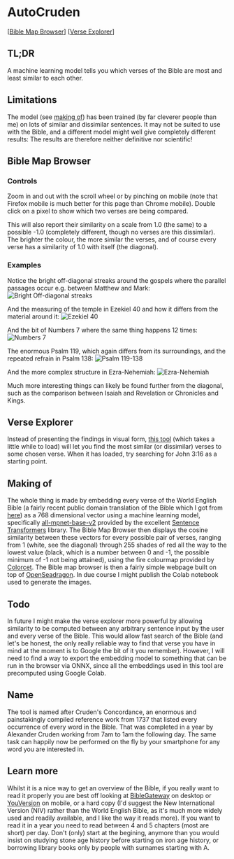 # AutoCruden
[[Bible Map Browser](http://www.autocruden.com)] [[Verse Explorer](http://www.autocruden.com/explorer.html)]

## TL;DR
A machine learning model tells you which verses of the Bible are most and least similar to each other.

## Limitations
The model (see [making of](#making-of)) has been trained (by far cleverer people than me) on lots of similar and dissimilar sentences. It may not be suited to use with the Bible, and a different model might well give completely different results: The results are therefore neither definitive nor scientific!

## Bible Map Browser
### Controls
Zoom in and out with the scroll wheel or by pinching on mobile (note that Firefox mobile is much better for this page than Chrome mobile). Double click on a pixel to show which two verses are being compared.

This will also report their similarity on a scale from 1.0 (the same) to a possible -1.0 (completely different, though no verses are this dissimilar). The brighter the colour, the more similar the verses, and of course every verse has a similarity of 1.0 with itself (the diagonal).

### Examples
Notice the bright off-diagonal streaks around the gospels where the parallel passages occur e.g. between Matthew and Mark:
![Bright Off-diagonal streaks](media/Synoptic_Parallels.png)

And the measuring of the temple in Ezekiel 40 and how it differs from the material around it:
![Ezekiel 40](media/Ezekiel40.png)

And the bit of Numbers 7 where the same thing happens 12 times:
![Numbers 7](media/Numbers7.png)

The enormous Psalm 119, which again differs from its surroundings, and the repeated refrain in Psalm 138:
![Psalm 119-138](media/Psalm119_138.png)

And the more complex structure in Ezra-Nehemiah:
![Ezra-Nehemiah](media/EzraNehemiah.png)

Much more interesting things can likely be found further from the diagonal, such as the comparison between Isaiah and Revelation or Chronicles and Kings.

## Verse Explorer
Instead of presenting the findings in visual form, [this tool](http://www.autocruden.com/explorer.html) (which takes a little while to load) will let you find the most similar (or dissimilar) verses to some chosen verse. When it has loaded, try searching for John 3:16 as a starting point.

## Making of
The whole thing is made by embedding every verse of the World English Bible (a fairly recent public domain translation of the Bible which I got from [here](https://biblehub.net/)) as a 768 dimensional vector using a machine learning model, specifically [all-mpnet-base-v2](https://huggingface.co/sentence-transformers/all-mpnet-base-v2) provided by the excellent [Sentence Transformers](https://www.sbert.net/) library. The Bible Map Browser then displays the cosine similarity between these vectors for every possible pair of verses, ranging from 1 (white, see the diagonal) through 255 shades of red all the way to the lowest value (black, which is a number between 0 and -1, the possible minimum of -1 not being attained), using the fire colourmap provided by [Colorcet](https://colorcet.holoviz.org/). The Bible map browser is then a fairly simple webpage built on top of [OpenSeadragon](https://openseadragon.github.io/). In due course I might publish the Colab notebook used to generate the images.

## Todo
In future I might make the verse explorer more powerful by allowing similarity to be computed between any arbitrary sentence input by the user and every verse of the Bible. This would allow fast search of the Bible (and let's be honest, the only really reliable way to find that verse you have in mind at the moment is to Google the bit of it you remember). However, I will need to find a way to export the embedding model to something that can be run in the browser via ONNX, since all the embeddings used in this tool are precomputed using Google Colab.

## Name
The tool is named after Cruden's Concordance, an enormous and painstakingly compiled reference work from 1737 that listed every occurrence of every word in the Bible. That was completed in a year by Alexander Cruden working from 7am to 1am the following day. The same task can happily now be performed on the fly by your smartphone for any word you are interested in.

## Learn more
Whilst it is a nice way to get an overview of the Bible, if you really want to read it properly you are best off looking at [BibleGateway](https://www.biblegateway.com/) on desktop or [YouVersion](https://www.youversion.com/the-bible-app/) on mobile, or a hard copy (I'd suggest the New International Version (NIV) rather than the World English Bible, as it's much more widely used and readily available, and I like the way it reads more). If you want to read it in a year you need to read between 4 and 5 chapters (most are short) per day. Don't (only) start at the begining, anymore than you would insist on studying stone age history before starting on iron age history, or borrowing library books only by people with surnames starting with A.
